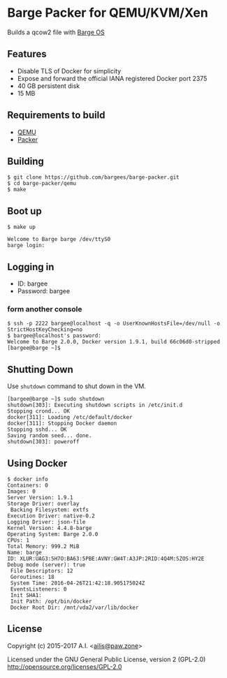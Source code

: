 # Barge Packer for QEMU/KVM/Xen

Builds a qcow2 file with [Barge OS](https://github.com/bargees/barge-os)

## Features

- Disable TLS of Docker for simplicity
- Expose and forward the official IANA registered Docker port 2375
- 40 GB persistent disk
- 15 MB

## Requirements to build

- [QEMU](http://www.qemu.org)
- [Packer](https://packer.io/)

## Building

```
$ git clone https://github.com/bargees/barge-packer.git
$ cd barge-packer/qemu
$ make
```

## Boot up

```
$ make up

Welcome to Barge barge /dev/ttyS0
barge login: 
```

## Logging in

- ID: bargee
- Password: bargee


### form another console
```
$ ssh -p 2222 bargee@localhost -q -o UserKnownHostsFile=/dev/null -o StrictHostKeyChecking=no
$ bargee@localhost's password: 
Welcome to Barge 2.0.0, Docker version 1.9.1, build 66c06d0-stripped
[bargee@barge ~]$ 
```

## Shutting Down

Use `shutdown` command to shut down in the VM.

```
[bargee@barge ~]$ sudo shutdown
shutdown[303]: Executing shutdown scripts in /etc/init.d
Stopping crond... OK
docker[311]: Loading /etc/default/docker
docker[311]: Stopping Docker daemon
Stopping sshd... OK
Saving random seed... done.
shutdown[303]: poweroff
```


## Using Docker

```
$ docker info
Containers: 0
Images: 0
Server Version: 1.9.1
Storage Driver: overlay
 Backing Filesystem: extfs
Execution Driver: native-0.2
Logging Driver: json-file
Kernel Version: 4.4.8-barge
Operating System: Barge 2.0.0
CPUs: 1
Total Memory: 999.2 MiB
Name: barge
ID: XLUR:UAG3:5H7O:BA63:5PBE:AVNY:GW4T:A3JP:2RID:4Q4M:SZOS:HY2E
Debug mode (server): true
 File Descriptors: 12
 Goroutines: 18
 System Time: 2016-04-26T21:42:18.905175024Z
 EventsListeners: 0
 Init SHA1:
 Init Path: /opt/bin/docker
 Docker Root Dir: /mnt/vda2/var/lib/docker
```

## License

Copyright (c) 2015-2017 A.I. &lt;ailis@paw.zone&gt;

Licensed under the GNU General Public License, version 2 (GPL-2.0)  
http://opensource.org/licenses/GPL-2.0
